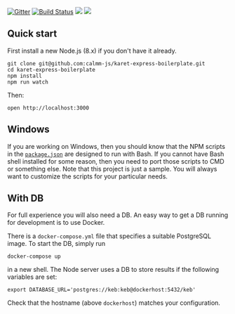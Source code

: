 [![Gitter](https://img.shields.io/gitter/room/calmm-js/chat.js.svg)](https://gitter.im/calmm-js/chat)
[![Build Status](https://travis-ci.org/calmm-js/karet-express-boilerplate.svg?branch=master)](https://travis-ci.org/calmm-js/karet-express-boilerplate)
[![](https://david-dm.org/calmm-js/karet-express-boilerplate.svg)](https://david-dm.org/calmm-js/karet-express-boilerplate)
[![](https://david-dm.org/calmm-js/karet-express-boilerplate/dev-status.svg)](https://david-dm.org/calmm-js/karet-express-boilerplate?type=dev)

## Quick start

First install a new Node.js (8.x) if you don't have it already.

```
git clone git@github.com:calmm-js/karet-express-boilerplate.git
cd karet-express-boilerplate
npm install
npm run watch
```

Then:

```
open http://localhost:3000
```

## Windows

If you are working on Windows, then you should know that the NPM scripts in
the [`package.json`](./package.json#L7) are designed to run with Bash.  If you
cannot have Bash shell installed for some reason, then you need to port those
scripts to CMD or something else.  Note that this project is just a sample.  You
will always want to customize the scripts for your particular needs.

## With DB

For full experience you will also need a DB.  An easy way to get a DB running
for development is to use Docker.

There is a `docker-compose.yml` file that specifies a suitable PostgreSQL image.
To start the DB, simply run

```
docker-compose up
```

in a new shell.  The Node server uses a DB to store results if the following
variables are set:

```
export DATABASE_URL='postgres://keb:keb@dockerhost:5432/keb'
```

Check that the hostname (above `dockerhost`) matches your configuration.
